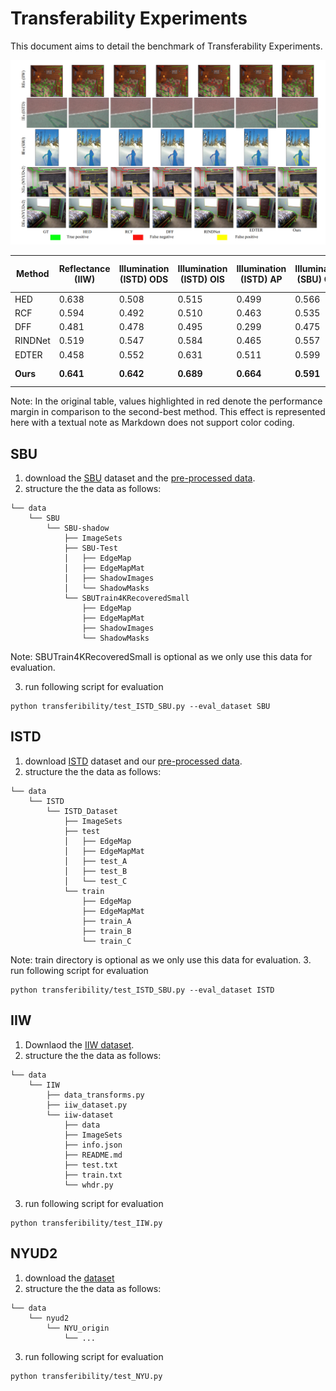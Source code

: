 <!--
 * @Author: daniel
 * @Date: 2024-02-15 20:57:06
 * @LastEditTime: 2024-02-15 21:43:00
 * @LastEditors: daniel
 * @Description: 
 * @FilePath: /Cerberus-main/transferibility/readme.md
 * have a nice day
-->

# Transferability Experiments
This document aims to detail the benchmark of Transferability Experiments.

![Transferability](../imgs/Transferability_qualitative_res.png)

| Method    | Reflectance (IIW) | Illumination (ISTD) ODS | Illumination (ISTD) OIS | Illumination (ISTD) AP | Illumination (SBU) ODS | Illumination (SBU) OIS | Illumination (SBU) AP | Normal (NYUDv2) ODS | Normal (NYUDv2) OIS | Normal (NYUDv2) AP | Depth (NYUDv2) ODS | Depth (NYUDv2) OIS | Depth (NYUDv2) AP |
|-----------|-------------------|-------------------------|-----|----|-----------------------|-----|----|---------------------|-----|----|---------------------|-----|----|
| HED       | 0.638             | 0.508                   | 0.515 | 0.499 | 0.566                 | 0.618 | 0.565 | 0.332               | 0.342 | 0.149 | 0.360               | 0.376 | 0.185 |
| RCF       | 0.594             | 0.492                   | 0.510 | 0.463 | 0.535                 | 0.586 | 0.510 | 0.320               | 0.325 | 0.120 | 0.347               | 0.364 | 0.172 |
| DFF       | 0.481             | 0.478                   | 0.495 | 0.299 | 0.475                 | 0.483 | 0.297 | 0.271               | 0.272 | 0.081 | 0.340               | 0.348 | 0.142 |
| RINDNet   | 0.519             | 0.547                   | 0.584 | 0.465 | 0.557                 | 0.595 | 0.471 | 0.333               | 0.337 | **0.156** | 0.357               | 0.369 | 0.175 |
| EDTER     | 0.458             | 0.552                   | 0.631 | 0.511 | 0.599                 | 0.651 | 0.534 | 0.333               | 0.340 | 0.131 | 0.349               | 0.360 | 0.170 |
| **Ours**  | **0.641**         | **0.642**               | **0.689** | **0.664** | **0.591**         | **0.656** | **0.599 (+3.4%)** | **0.343** | **0.352** | 0.146 | **0.369** | **0.383** | **0.197** |

Note: In the original table, values highlighted in red denote the performance margin in comparison to the second-best method. This effect is represented here with a textual note as Markdown does not support color coding.

##  SBU 

1. download the [SBU](https://www3.cs.stonybrook.edu/~cvl/dataset.html) dataset and the [pre-processed data](https://drive.google.com/file/d/1_VSZqJp-x_E9gIyHrJwM3-wlBD2eRds7/view?usp=drive_link). 
2. structure the the data as follows:

```
└── data
    └── SBU
        └── SBU-shadow
            ├── ImageSets
            ├── SBU-Test
            │   ├── EdgeMap
            │   ├── EdgeMapMat
            │   ├── ShadowImages
            │   └── ShadowMasks
            └── SBUTrain4KRecoveredSmall
                ├── EdgeMap
                ├── EdgeMapMat
                ├── ShadowImages
                └── ShadowMasks
```
Note: SBUTrain4KRecoveredSmall is optional  as we only use this data for evaluation.


3.  run following script for evaluation
```
python transferibility/test_ISTD_SBU.py --eval_dataset SBU
```

##  ISTD 

1. download [ISTD](https://drive.google.com/file/d/1I0qw-65KBA6np8vIZzO6oeiOvcDBttAY/view) dataset and our [pre-processed data](https://drive.google.com/file/d/1GNxS4rMzff7ZKHg2rcNUPE9VqcpueGK8/view?usp=drive_link).
2. structure the the data as follows:
```
└── data
    └── ISTD
        └── ISTD_Dataset
            ├── ImageSets
            ├── test
            │   ├── EdgeMap
            │   ├── EdgeMapMat
            │   ├── test_A
            │   ├── test_B
            │   └── test_C
            └── train
                ├── EdgeMap
                ├── EdgeMapMat
                ├── train_A
                ├── train_B
                └── train_C
```
Note: train directory is optional  as we only use this data for evaluation.
3.  run following script for evaluation

```
python transferibility/test_ISTD_SBU.py --eval_dataset ISTD
```


## IIW 

1. Downlaod the [IIW dataset](http://opensurfaces.cs.cornell.edu/publications/intrinsic/#download). 
2. structure the the data as follows:
```
└── data
    └── IIW
        ├── data_transforms.py
        ├── iiw_dataset.py
        └── iiw-dataset
            ├── data
            ├── ImageSets
            ├── info.json
            ├── README.md
            ├── test.txt
            ├── train.txt
            └── whdr.py
```

3. run following script for evaluation

```
python transferibility/test_IIW.py
```




## NYUD2

1. download the [dataset](https://drive.google.com/file/d/1QSotKnOaf07Pql53M-_S96yBRvlWirzH/view?usp=drive_link)
2. structure the the data as follows:

```
└── data
    └── nyud2
        └── NYU_origin
            └── ...
```

3. run following script for evaluation


```
python transferibility/test_NYU.py
```
